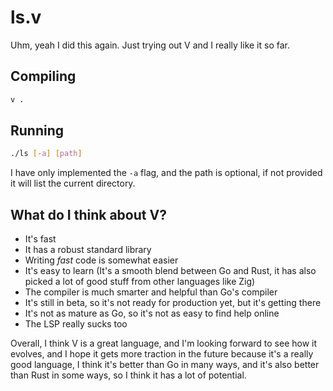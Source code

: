 # ls.v

Uhm, yeah I did this again. Just trying out V and I really like it so far.

## Compiling

```bash
v .
```

## Running

```bash
./ls [-a] [path]
```

I have only implemented the `-a` flag, and the path is optional, if not provided it will list the current directory.

## What do I think about V?

- It's fast
- It has a robust standard library
- Writing _fast_ code is somewhat easier
- It's easy to learn (It's a smooth blend between Go and Rust, it has also picked a lot of good stuff from other languages like Zig)
- The compiler is much smarter and helpful than Go's compiler
- It's still in beta, so it's not ready for production yet, but it's getting there
- It's not as mature as Go, so it's not as easy to find help online
- The LSP really sucks too

Overall, I think V is a great language, and I'm looking forward to see how it evolves, and I hope it gets more traction in the future because it's a really good language, I think it's better than Go in many ways, and it's also better than Rust in some ways, so I think it has a lot of potential.